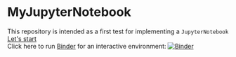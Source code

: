 # MyJupyterNotebook
This repository is intended as a first test for implementing a `JupyterNotebook`  
[Let's start](FirstPage/myFirstJN.ipynb)  
Click here to run [Binder](https://mybinder.org) for an interactive environment:
[![Binder](https://mybinder.org/badge_logo.svg)](https://mybinder.org/v2/gh/dinardo/JupyterNotebook/main)
